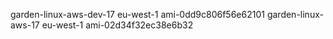 garden-linux-aws-dev-17		eu-west-1 ami-0dd9c806f56e62101
garden-linux-aws-17		eu-west-1 ami-02d34f32ec38e6b32

